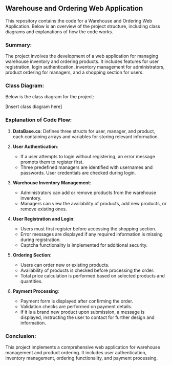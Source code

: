 ## **Warehouse and Ordering Web Application**

This repository contains the code for a Warehouse and Ordering Web Application. Below is an overview of the project structure, including class diagrams and explanations of how the code works.

### **Summary:**

The project involves the development of a web application for managing warehouse inventory and ordering products. It includes features for user registration, login authentication, inventory management for administrators, product ordering for managers, and a shopping section for users.

### **Class Diagram:**

Below is the class diagram for the project:

\[Insert class diagram here\]

### **Explanation of Code Flow:**

1. **DataBase.cs**: Defines three structs for user, manager, and product, each containing arrays and variables for storing relevant information.

2. **User Authentication**:
   - If a user attempts to login without registering, an error message prompts them to register first.
   - Three predefined managers are identified with usernames and passwords. User credentials are checked during login.

3. **Warehouse Inventory Management**:
   - Administrators can add or remove products from the warehouse inventory.
   - Managers can view the availability of products, add new products, or remove existing ones.

4. **User Registration and Login**:
   - Users must first register before accessing the shopping section.
   - Error messages are displayed if any required information is missing during registration.
   - Captcha functionality is implemented for additional security.

5. **Ordering Section**:
   - Users can order new or existing products.
   - Availability of products is checked before processing the order.
   - Total price calculation is performed based on selected products and quantities.

6. **Payment Processing**:
   - Payment form is displayed after confirming the order.
   - Validation checks are performed on payment details.
   - If it is a brand new product upon submission, a message is displayed, instructing the user to contact for further design and information.

### **Conclusion:**

This project implements a comprehensive web application for warehouse management and product ordering. It includes user authentication, inventory management, ordering functionality, and payment processing. 
